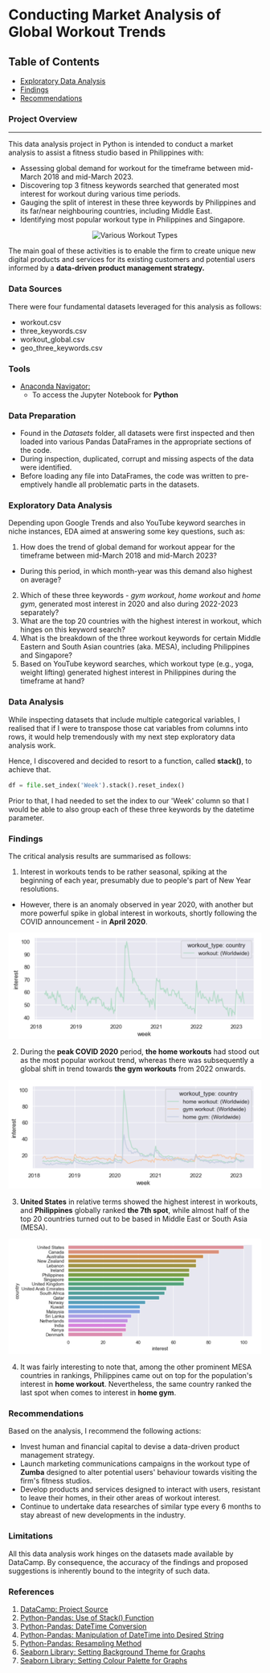 # Conducting Market Analysis of Global Workout Trends 

## Table of Contents

- [Exploratory Data Analysis](#exploratory-data-analysis)
- [Findings](#findings)
- [Recommendations](#recommendations)
  

### Project Overview
---

This data analysis project in Python is intended to conduct a market analysis to assist a fitness studio based in Philippines with:

- Assessing global demand for workout for the timeframe between mid-March 2018 and mid-March 2023.
- Discovering top 3 fitness keywords searched that generated most interest for workout during various time periods.
- Gauging the split of interest in these three keywords by Philippines and its far/near neighbouring countries, including Middle East.
- Identifying most popular workout type in Philippines and Singapore.

<p align="center">
  <img src="https://github.com/OzzyGoylusun/Python.-Conducting-Market-Analysis-of-Global-Workout-Trends/blob/main/Visuals/Yoga%20Workout.jpeg"
 alt="Various Workout Types">
</p>

The main goal of these activities is to enable the firm to create unique new digital products and services for its existing customers and potential users informed by a **data-driven product management strategy.**

### Data Sources

There were four fundamental datasets leveraged for this analysis as follows:

- workout.csv
- three_keywords.csv
- workout_global.csv
- geo_three_keywords.csv


### Tools

- [Anaconda Navigator: ](https://www.anaconda.com/download)
  - To access the Jupyter Notebook for **Python**


### Data Preparation

- Found in the *Datasets* folder, all datasets were first inspected and then loaded into various Pandas DataFrames in the appropriate sections of the code.
- During inspection, duplicated, corrupt and missing aspects of the data were identified.
- Before loading any file into DataFrames, the code was written to pre-emptively handle all problematic parts in the datasets.


### Exploratory Data Analysis

Depending upon Google Trends and also YouTube keyword searches in niche instances, EDA aimed at answering some key questions, such as:

1.  How does the trend of global demand for workout appear for the timeframe between mid-March 2018 and mid-March 2023?
  - During this period, in which month-year was this demand also highest on average?

2.  Which of these three keywords - *gym workout*, *home workout* and *home gym*, generated most interest in 2020 and also during 2022-2023 separately? 
3.  What are the top 20 countries with the highest interest in workout, which hinges on this keyword search?
4.  What is the breakdown of the three workout keywords for certain Middle Eastern and South Asian countries (aka. MESA), including Philippines and Singapore?
5.  Based on YouTube keyword searches, which workout type (e.g., yoga, weight lifting) generated highest interest in Philippines during the timeframe at hand?


### Data Analysis

While inspecting datasets that include multiple categorical variables, I realised that if I were to transpose those cat variables from columns into rows, it would help tremendously with my next step exploratory data analysis work.

Hence, I discovered and decided to resort to a function, called **stack()**, to achieve that.

```python
df = file.set_index('Week').stack().reset_index()
```

Prior to that, I had needed to set the index to our 'Week' column so that I would be able to also group each of these three keywords by the datetime parameter.

### Findings

The critical analysis results are summarised as follows:

1. Interest in workouts tends to be rather seasonal, spiking at the beginning of each year, presumably due to people's part of New Year resolutions.
  - However, there is an anomaly observed in year 2020, with another but more powerful spike in global interest in workouts, shortly following the COVID announcement - in **April 2020**.

<p align="center">
<img src="https://github.com/OzzyGoylusun/Data-Driven-Product-Management-for-Global-Workout/blob/main/Visuals/Global%20Interest%20in%20Workouts.png" alt="Global Interest in Workouts">
</p>
 
2. During the **peak COVID 2020** period, **the home workouts** had stood out as the most popular workout trend, whereas there was subsequently a global shift in trend towards **the gym workouts** from 2022 onwards.

<p align="center">
<img src="https://github.com/OzzyGoylusun/Data-Driven-Product-Management-for-Global-Workout/blob/main/Visuals/Interest%20in%20Type%20of%20Global%20Workouts.png" alt="Global Interest in Type of Workouts">
</p>

3. **United States** in relative terms showed the highest interest in workouts, and **Philippines** globally ranked **the 7th spot**, while almost half of the top 20 countries turned out to be based in Middle East or South Asia (MESA).

<p align="center">
<img src="https://github.com/OzzyGoylusun/Data-Driven-Product-Management-for-Global-Workout/blob/main/Visuals/Interest%20in%20Workout%20by%20Country.png" alt="Interest in Workout by Country">
</p>

4. It was fairly interesting to note that, among the other prominent MESA countries in rankings, Philippines came out on top for the population's interest in **home workout**. Nevertheless, the same country ranked the last spot when comes to interest in **home gym**.


### Recommendations

Based on the analysis, I recommend the following actions:

- Invest human and financial capital to devise a data-driven product management strategy.
- Launch marketing communications campaigns in the workout type of **Zumba** designed to alter potential users' behaviour towards visiting the firm's fitness studios.
- Develop products and services designed to interact with users, resistant to leave their homes, in their other areas of workout interest.
- Continue to undertake data researches of similar type every 6 months to stay abreast of new developments in the industry.

### Limitations

All this data analysis work hinges on the datasets made available by DataCamp. By consequence, the accuracy of the findings and proposed suggestions is inherently bound to the integrity of such data.

### References

1. [DataCamp: Project Source](https://app.datacamp.com/)
2. [Python-Pandas: Use of Stack() Function](https://sparkbyexamples.com/pandas/pandas-stack-function/)
4. [Python-Pandas: DateTime Conversion](https://stackoverflow.com/questions/30405413/pandas-extract-year-from-datetime-dfyear-dfdate-year-is-not-working)
5. [Python-Pandas: Manipulation of DateTime into Desired String](https://stackoverflow.com/questions/50188123/remove-days-from-pandas-datetimeindex)
6. [Python-Pandas: Resampling Method](https://stackoverflow.com/questions/71802964/difference-between-pandas-resample-m-and-ms)
7. [Seaborn Library: Setting Background Theme for Graphs](https://seaborn.pydata.org/generated/seaborn.set_style.html)
8. [Seaborn Library: Setting Colour Palette for Graphs](https://seaborn.pydata.org/generated/seaborn.color_palette.html)
